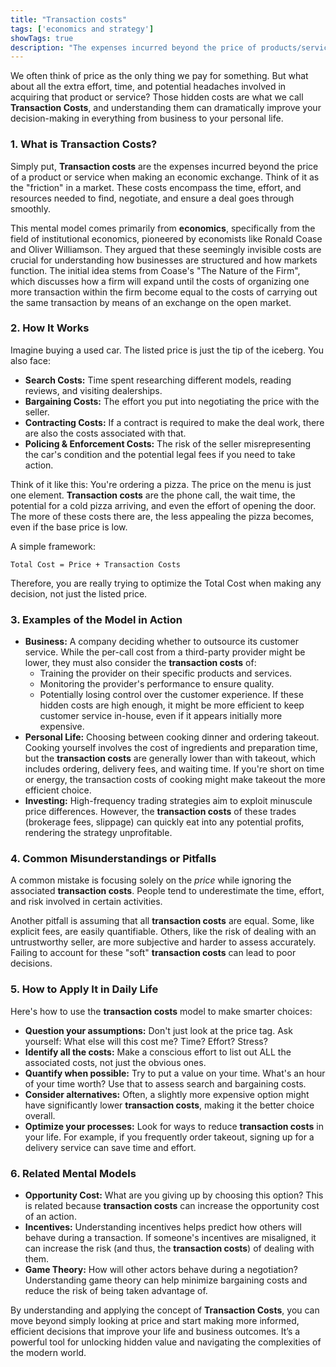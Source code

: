 ```yaml
---
title: "Transaction costs"
tags: ['economics and strategy']
showTags: true
description: "The expenses incurred beyond the price of products/services including search, bargaining, policing, and enforcement costs that affect market efficiency."
---
```



We often think of price as the only thing we pay for something. But what about all the extra effort, time, and potential headaches involved in acquiring that product or service? Those hidden costs are what we call **Transaction Costs**, and understanding them can dramatically improve your decision-making in everything from business to your personal life.

### 1. What is Transaction Costs?

Simply put, **Transaction costs** are the expenses incurred beyond the price of a product or service when making an economic exchange. Think of it as the "friction" in a market. These costs encompass the time, effort, and resources needed to find, negotiate, and ensure a deal goes through smoothly.

This mental model comes primarily from **economics**, specifically from the field of institutional economics, pioneered by economists like Ronald Coase and Oliver Williamson. They argued that these seemingly invisible costs are crucial for understanding how businesses are structured and how markets function. The initial idea stems from Coase's "The Nature of the Firm", which discusses how a firm will expand until the costs of organizing one more transaction within the firm become equal to the costs of carrying out the same transaction by means of an exchange on the open market.

### 2. How It Works

Imagine buying a used car. The listed price is just the tip of the iceberg. You also face:

*   **Search Costs:** Time spent researching different models, reading reviews, and visiting dealerships.
*   **Bargaining Costs:** The effort you put into negotiating the price with the seller.
*   **Contracting Costs:** If a contract is required to make the deal work, there are also the costs associated with that.
*   **Policing & Enforcement Costs:** The risk of the seller misrepresenting the car's condition and the potential legal fees if you need to take action.

Think of it like this: You're ordering a pizza. The price on the menu is just one element. **Transaction costs** are the phone call, the wait time, the potential for a cold pizza arriving, and even the effort of opening the door. The more of these costs there are, the less appealing the pizza becomes, even if the base price is low.

A simple framework:

```
Total Cost = Price + Transaction Costs
```

Therefore, you are really trying to optimize the Total Cost when making any decision, not just the listed price.

### 3. Examples of the Model in Action

*   **Business:** A company deciding whether to outsource its customer service. While the per-call cost from a third-party provider might be lower, they must also consider the **transaction costs** of:
    *   Training the provider on their specific products and services.
    *   Monitoring the provider's performance to ensure quality.
    *   Potentially losing control over the customer experience.
    If these hidden costs are high enough, it might be more efficient to keep customer service in-house, even if it appears initially more expensive.
*   **Personal Life:** Choosing between cooking dinner and ordering takeout. Cooking yourself involves the cost of ingredients and preparation time, but the **transaction costs** are generally lower than with takeout, which includes ordering, delivery fees, and waiting time. If you're short on time or energy, the transaction costs of cooking might make takeout the more efficient choice.
*   **Investing:** High-frequency trading strategies aim to exploit minuscule price differences. However, the **transaction costs** of these trades (brokerage fees, slippage) can quickly eat into any potential profits, rendering the strategy unprofitable.

### 4. Common Misunderstandings or Pitfalls

A common mistake is focusing solely on the *price* while ignoring the associated **transaction costs**. People tend to underestimate the time, effort, and risk involved in certain activities.

Another pitfall is assuming that all **transaction costs** are equal. Some, like explicit fees, are easily quantifiable. Others, like the risk of dealing with an untrustworthy seller, are more subjective and harder to assess accurately. Failing to account for these "soft" **transaction costs** can lead to poor decisions.

### 5. How to Apply It in Daily Life

Here's how to use the **transaction costs** model to make smarter choices:

*   **Question your assumptions:** Don't just look at the price tag. Ask yourself: What else will this cost me? Time? Effort? Stress?
*   **Identify all the costs:** Make a conscious effort to list out ALL the associated costs, not just the obvious ones.
*   **Quantify when possible:** Try to put a value on your time. What's an hour of your time worth? Use that to assess search and bargaining costs.
*   **Consider alternatives:** Often, a slightly more expensive option might have significantly lower **transaction costs**, making it the better choice overall.
*   **Optimize your processes:** Look for ways to reduce **transaction costs** in your life. For example, if you frequently order takeout, signing up for a delivery service can save time and effort.

### 6. Related Mental Models

*   **Opportunity Cost:** What are you giving up by choosing this option? This is related because **transaction costs** can increase the opportunity cost of an action.
*   **Incentives:** Understanding incentives helps predict how others will behave during a transaction. If someone's incentives are misaligned, it can increase the risk (and thus, the **transaction costs**) of dealing with them.
*   **Game Theory:** How will other actors behave during a negotiation? Understanding game theory can help minimize bargaining costs and reduce the risk of being taken advantage of.

By understanding and applying the concept of **Transaction Costs**, you can move beyond simply looking at price and start making more informed, efficient decisions that improve your life and business outcomes. It’s a powerful tool for unlocking hidden value and navigating the complexities of the modern world.

